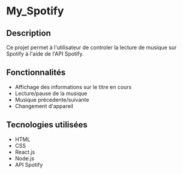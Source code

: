 # My_Spotify

## Description

Ce projet permet à l'utilisateur de controler la lecture de musique sur Spotify à l'aide de l'API Spotify.

## Fonctionnalités

- Affichage des informations sur le titre en cours
- Lecture/pause de la musique
- Musique précedente/suivante
- Changement d'appareil

## Tecnologies utilisées

- HTML
- CSS
- React.js
- Node.js
- API Spotify
